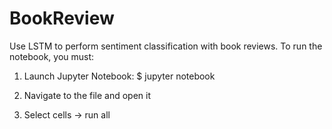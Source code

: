 # BookReview

Use LSTM to perform sentiment classification with book reviews. To run the notebook, you must:

1. Launch Jupyter Notebook:
   $ jupyter notebook
   
2. Navigate to the file and open it

3. Select cells -> run all


